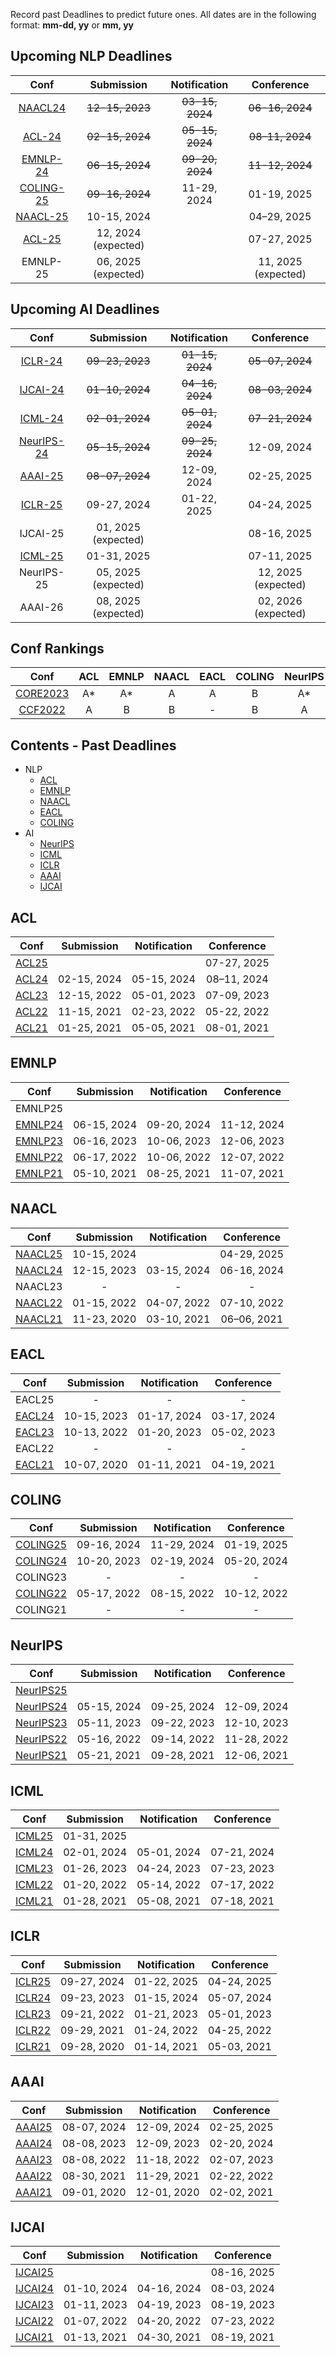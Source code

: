 Record past Deadlines to predict future ones.
All dates are in the following format: **mm-dd, yy** or  **mm, yy** 

## Upcoming NLP Deadlines
|  Conf  |Submission    |   Notification  |   Conference  |
| :---:  |    :----:     |     :---:       |     :---:     |
|[NAACL24](https://2024.naacl.org/)  |~~12-15, 2023~~|~~03-15, 2024~~|~~06-16, 2024~~|
|[ACL-24](https://2024.aclweb.org/)|~~02-15, 2024~~|~~05-15, 2024~~|~~08–11, 2024~~|
|[EMNLP-24](https://2024.emnlp.org/)|~~06-15, 2024~~|~~09-20, 2024~~|~~11-12, 2024~~|
|[COLING-25](https://coling2025.org/)| ~~09-16, 2024~~|11-29, 2024|01-19, 2025|
|[NAACL-25](https://2025.naacl.org/)  |10-15, 2024|                 |04–29, 2025|
|[ACL-25](https://2025.aclweb.org/)  |12, 2024 (expected)|                 |07-27, 2025|
| EMNLP-25                           |06, 2025 (expected)|          |11, 2025 (expected)|


## Upcoming AI Deadlines
|  Conf  | Submission    |   Notification  |   Conference  |
| :---:  |    :----:     |     :---:       |     :---:     |
|[ICLR-24](https://iclr.cc/Conferences/2024) |~~09-23, 2023~~|~~01-15, 2024~~|~~05-07, 2024~~|
|[IJCAI-24](https://ijcai24.org/) |~~01-10, 2024~~|~~04-16, 2024~~|~~08-03, 2024~~|
|[ICML-24](https://icml.cc/Conferences/2024) |~~02-01, 2024~~|~~05-01, 2024~~|~~07-21, 2024~~|
|[NeurIPS-24](https://neurips.cc/Conferences/2024) |~~05-15, 2024~~|~~09-25, 2024~~|12-09, 2024|
|[AAAI-25](https://aaai.org/conference/aaai/aaai-25/)|~~08-07, 2024~~|12-09, 2024|02-25, 2025|
|[ICLR-25](https://iclr.cc/Conferences/2025)|09-27, 2024|01-22, 2025|04-24, 2025|
|IJCAI-25                               |01, 2025 (expected)|                 |08-16, 2025|
|[ICML-25](https://icml.cc/Conferences/2025)|01-31, 2025|                 |07-11, 2025|
|NeurIPS-25                             |05, 2025 (expected)|             |12, 2025 (expected)|
|AAAI-26                                 |08, 2025 (expected)|             |02, 2026 (expected)|

## Conf Rankings
|  Conf  |   ACL   |   EMNLP  |   NAACL  | EACL | COLING |NeurIPS|ICML|ICLR|AAAI|IJCAI|
| :---:  | :----:  |   :---:  |  :---:   | :---:|  :---: |:---: |:---: |:---: |:---: |:---: |
| [CORE2023](https://portal.core.edu.au/conf-ranks/) | A* | A* | A | A | B |A*|A*|A*|A*|A*|
| [CCF2022](https://www.ccf.org.cn/)                 | A  | B  | B | - | B |A |A |- |A |A |

## Contents - Past Deadlines
- NLP
  - [ACL ](#acl)
  - [EMNLP ](#emnlp)
  - [NAACL ](#naacl)
  - [EACL ](#eacl)
  - [COLING ](#coling)
- AI
  - [NeurIPS ](#neurips)
  - [ICML ](#icml)
  - [ICLR ](#iclr)
  - [AAAI ](#aaai)
  - [IJCAI ](#ijcai)


## ACL
|  Conf  | Submission    |   Notification  |   Conference  |
| :---:  |    :----:     |     :---:       |     :---:     |
|[ACL25](https://2025.aclweb.org/)  |               |                 |07-27, 2025|
|[ACL24](https://2024.aclweb.org/)|02-15, 2024|05-15, 2024|08–11, 2024|
|[ACL23](https://2023.aclweb.org/)|12-15, 2022|05-01, 2023|07-09, 2023|
|[ACL22](https://2022.aclweb.org/)|11-15, 2021|02-23, 2022|05-22, 2022|
|[ACL21](https://2021.aclweb.org/) |01-25, 2021|05-05, 2021|08-01, 2021|


## EMNLP
|  Conf  | Submission    |   Notification  |   Conference  |
| :---:  |    :----:     |     :---:       |     :---:     |
| EMNLP25 |               |                 |               |
|[EMNLP24](https://2024.emnlp.org/)|06-15, 2024|09-20, 2024|11-12, 2024|
|[EMNLP23](https://2023.emnlp.org/)|06-16, 2023|10-06, 2023|12-06, 2023|
|[EMNLP22](https://2022.emnlp.org/)|06-17, 2022|10-06, 2022|12-07, 2022|
|[EMNLP21](https://2021.emnlp.org/)|05-10, 2021|08-25, 2021|11-07, 2021|


## NAACL
|  Conf  | Submission    |   Notification  |   Conference  |
| :---:  |    :----:     |     :---:       |     :---:     |
|[NAACL25](https://2025.naacl.org/)  |10-15, 2024|                 |04-29, 2025|
|[NAACL24](https://2024.naacl.org/)  |12-15, 2023|03-15, 2024|06-16, 2024|
| NAACL23                            |       -       |        -        |       -       |
|[NAACL22](https://2022.naacl.org/)  |01-15, 2022|04-07, 2022|07-10, 2022|
|[NAACL21](https://2021.naacl.org/) |11-23, 2020|03-10, 2021|06–06, 2021|


## EACL
|  Conf  | Submission    |   Notification  |   Conference  |
| :---:  |    :----:     |     :---:       |     :---:     |
| EACL25 |      -        |       -         |       -       |
|[EACL24](https://2024.eacl.org/) |10-15, 2023|01-17, 2024|03-17, 2024|
|[EACL23](https://2023.eacl.org/) |10-13, 2022|01-20, 2023|05-02, 2023|
| EACL22                          |       -       |        -        |       -       |
|[EACL21](https://2021.eacl.org/) |10-07, 2020|01-11, 2021|04-19, 2021|


## COLING
|  Conf  | Submission    |   Notification  |   Conference  |
| :---:  |    :----:     |     :---:       |     :---:     |
|[COLING25](https://coling2025.org/)|09-16, 2024|11-29, 2024|01-19, 2025|
| [COLING24](https://lrec-coling-2024.org/) |10-20, 2023|02-19, 2024|05-20, 2024|
|  COLING23                           |       -       |        -        |       -       |
| [COLING22](https://coling2022.org/) |05-17, 2022|08-15, 2022|10-12, 2022|
| COLING21 |      -        |        -        |      -        |

## NeurIPS
|  Conf  | Submission    |   Notification  |   Conference  |
| :---:  |    :----:     |     :---:       |     :---:     |
|[NeurIPS25]()|          |                 |               |
|[NeurIPS24](https://neurips.cc/Conferences/2024) |05-15, 2024|09-25, 2024|12-09, 2024|
|[NeurIPS23](https://neurips.cc/Conferences/2023) |05-11, 2023|09-22, 2023|12-10, 2023|
|[NeurIPS22](https://neurips.cc/Conferences/2022) |05-16, 2022|09-14, 2022|11-28, 2022|
|[NeurIPS21](https://neurips.cc/Conferences/2021) |05-21, 2021|09-28, 2021|12-06, 2021|

## ICML
|  Conf  | Submission    |   Notification  |   Conference  |
| :---:  |    :----:     |     :---:       |     :---:     |
|[ICML25](https://icml.cc/Conferences/2025)|01-31, 2025|                 |               |
|[ICML24](https://icml.cc/Conferences/2024) |02-01, 2024|05-01, 2024|07-21, 2024|
|[ICML23](https://icml.cc/Conferences/2023) |01-26, 2023|04-24, 2023|07-23, 2023|
|[ICML22](https://icml.cc/Conferences/2022) |01-20, 2022|05-14, 2022|07-17, 2022|
|[ICML21](https://icml.cc/Conferences/2021/index.html) |01-28, 2021|05-08, 2021|07-18, 2021|

## ICLR
|  Conf  | Submission    |   Notification  |   Conference  |
| :---:  |    :----:     |     :---:       |     :---:     |
|[ICLR25](https://iclr.cc/Conferences/2025)|09-27, 2024|01-22, 2025|04-24, 2025|
|[ICLR24](https://iclr.cc/Conferences/2024) |09-23, 2023|01-15, 2024|05-07, 2024|
|[ICLR23](https://iclr.cc/Conferences/2023) |09-21, 2022|01-21, 2023|05-01, 2023|
|[ICLR22](https://iclr.cc/Conferences/2022) |09-29, 2021|01-24, 2022|04-25, 2022|
|[ICLR21](https://iclr.cc/Conferences/2021) |09-28, 2020|01-14, 2021|05-03, 2021|

## AAAI
|  Conf  | Submission    |   Notification  |   Conference  |
| :---:  |    :----:     |     :---:       |     :---:     |
|[AAAI25](https://aaai.org/conference/aaai/aaai-25/)|08-07, 2024|12-09, 2024|02-25, 2025|
|[AAAI24](https://aaai.org/conference/aaai/aaai-24/) |08-08, 2023|12-09, 2023|02-20, 2024|
|[AAAI23](https://aaai-23.aaai.org/) |08-08, 2022|11-18, 2022|02-07, 2023|
|[AAAI22](https://aaai.org/conference/aaai/aaai-22/) |08-30, 2021|11-29, 2021|02-22, 2022|
|[AAAI21](https://aaai.org/conference/aaai/aaai-21/) |09-01, 2020|12-01, 2020|02-02, 2021|

## IJCAI
|  Conf  | Submission    |   Notification  |   Conference  |
| :---:  |    :----:     |     :---:       |     :---:     |
|[IJCAI25]()|          |                 |08-16, 2025|
|[IJCAI24](https://ijcai24.org/) |01-10, 2024|04-16, 2024|08-03, 2024|
|[IJCAI23](https://ijcai-23.org/) |01-11, 2023|04-19, 2023|08-19, 2023|
|[IJCAI22](https://ijcai-22.org/) |01-07, 2022|04-20, 2022|07-23, 2022|
|[IJCAI21](https://ijcai-21.org/) |01-13, 2021|04-30, 2021|08-19, 2021|

<!--stackedit_data:
eyJoaXN0b3J5IjpbLTE4NDc5MjY4MDQsLTcyOTIyOTU3OCwxMT
EyNzQ4NTUzLC0zODkwODE2OTQsNDIzNTMwMjMwLDQyMzUzMDIz
MCwtMTcyMjY2OTc0NCwtMTYzMjM4ODc3NCwtNzAyNTU0NDg2LC
0xNTk2MzEyMzg1LDg1MDA2NTU5MiwtMjEyNzg2MjY0MiwtMjA3
MjU0NTI4NywtMTc3NDQ5MzI4NiwtMTU5NDE0MzIwNCwyMTI1OT
UwMzA4LC01NTMwNDY4ODIsLTEwNzAzOTI1MzAsMTk0MTgxMTA1
OCw3NTExMDIxNzFdfQ==
-->
<!--stackedit_data:
eyJoaXN0b3J5IjpbMTI2MzI0ODExMSwzMzkyODUxNTQsLTE1Mj
IyNjcxMDMsMjE4ODI2NjUsNzQzMDAzMjU3LC0xNTA2MjgxNTM4
LC0xNDQ2NzMyNDAyLDc5OTExOTE2MywxMzYyMTk2MTgyLDE5Nz
AxNDMxMzQsLTQyNjI3NjM4NiwxNDU0NzAyNzUwLDE5MzUwODE0
LDQ3NDI5OTYyMCw4OTk3MTczNDQsMTIwOTIzNzEwNCwxODQ1Mj
k2MTYxLDIwNDAyOTU0MDAsODU0NDI5MTczLC0xMzA0MzA4NDM0
XX0=
-->